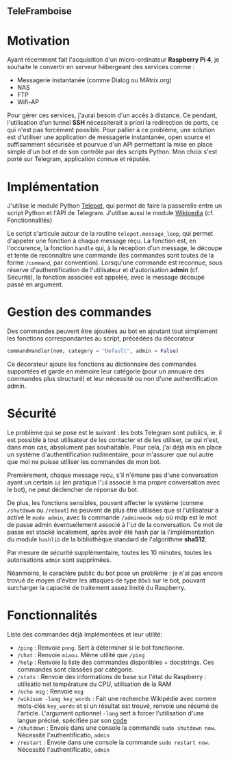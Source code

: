 ## TeleFramboise

# Motivation
Ayant récemment fait l'acquisition d'un micro-ordinateur **Raspberry Pi 4**, je souhaite le convertir en serveur hébergeant des services comme :
- Messagerie instantanée (comme Dialog ou MAtrix.org)
- NAS
- FTP
- Wifi-AP

Pour gérer ces services, j'aurai besoin d'un accès à distance. Ce pendant, l'utilisation d'un tunnel **SSH** nécessiterait a priori la redirection de ports, ce qui n'est pas forcément possible. Pour pallier à ce problème, une solution est d'utiliser une application de messagerie instantanée, open source et suffisamment sécurisée et pourvue d'un API permettant la mise en place simple d'un bot et de son contrôle par des scripts Python. Mon choix s'est porté sur Telegram, application connue et réputée.

# Implémentation
J'utilise le module Python [Telepot](https://github.com/nickoala/telepot), qui permet de faire la passerelle entre un script Python et l'API de Telegram. J'utilise aussi le module [Wikipedia](https://github.com/goldsmith/Wikipedia) (cf. Fonctionnalités)

Le script s'articule autour de la routine ```telepot.message_loop```, qui permet d'appeler une fonction à chaque message reçu. La fonction est, en l'occurence, la fonction ```handle``` qui, à la réception d'un message, le découpe et tente de reconnaître une commande (les commandes sont toutes de la forme ```/command```, par convention). Lorsqu'une commande est reconnue, sous réserve d'authentification de l'utilisateur et d'autorisation **admin** (cf. Sécurité), la fonction associée est appelée, avec le message découpé passé en argument. 

# Gestion des commandes
Des commandes peuvent être ajoutées au bot en ajoutant tout simplement les fonctions correspondantes au script, précédées du décorateur 

```python 
commandHandler(nom, category = "Default", admin = False)
```

Ce décorateur ajoute les fonctions au dictionnaire des commandes supportées et garde en mémoire leur catégorie (pour un annuaire des commandes plus structuré) et leur nécessité ou non d'une authentification admin.

# Sécurité
Le problème qui se pose est le suivant : les bots Telegram sont publics, ie. il est possible à tout utilisateur de les contacter et de les utiliser, ce qui n'est, dans mon cas, absolument pas souhaitable. Pour cela, j'ai déjà mis en place un système d'authentification rudimentaire, pour m'assurer que nul autre que moi ne puisse utiliser les commandes de mon bot.

Premièrement, chaque message reçu, s'il n'émane pas d'une conversation ayant un certain ```id``` (en pratique l'```id``` associé à ma propre conversation avec le bot), ne peut déclencher de réponse du bot.

De plus, les fonctions sensibles, pouvant affecter le système (comme ```/shutdowm``` ou ```/reboot```) ne peuvent de plus être utilisées que si l'utilisateur a activé le ```mode admin```, avec la commande ```/adminmode mdp``` où mdp est le mot de passe admin éventuellement associé à l'```id``` de la conversation. Ce mot de passe est stocké localement, après avoir été hash par la l'implémentation du module ```hashlib``` de la bibliothèque standard de l'algorithme **sha512**.

Par mesure de sécurité supplémentaire, toutes les 10 minutes, toutes les autorisations ```admin``` sont supprimées.

Néanmoins, le caractère public du bot pose un problème : je n'ai pas encore trovué de moyen d'éviter les attaques de type ```DDoS``` sur le bot, pouvant surcharger la capacité de traitement assez limité du Raspberry.

# Fonctionnalités
Liste des commandes déjà implémentées et leur utilité:
* ```/ping``` : Renvoie ```pong```. Sert à déterminer si le bot fonctionne.
* ```/chat``` : Renvoie ```miaou```. Même utilité que ```/ping```
* ```/help``` : Renvoie la liste des commandes disponibles + docstrings. Ces commandes sont classées par catégorie.
* ```/stats``` : Renvoie des informations de base sur l'état du Raspberry : utilisatio net température du CPU, utilisation de la RAM
* ```/echo msg``` : Renvoie ```msg```
* ```/wikisum -lang key_words``` : Fait une recherche Wikipédie avec comme mots-clés ```key_words``` et si un résultat est trouvé, renvoie une résumé de l'article. L'argument optionnel ```-lang``` sert à forcer l'utilisation d'une langue précisé, spécifiée par son [code](https://meta.wikimedia.org/wiki/List_of_Wikipedias)
* ```/shutdown``` : Envoie dans une console la commande ```sudo shutdown now```. Nécessité l'authentificatio, ```admin```
* ```/restart``` : Envoie dans une console la commande ```sudo restart now```. Nécessité l'authentificatio, ```admin```
